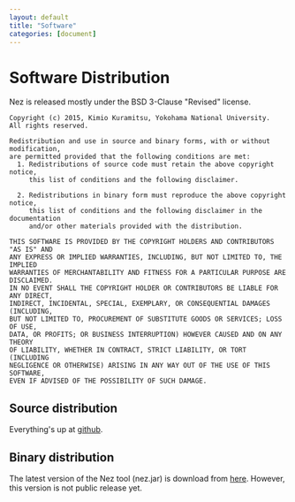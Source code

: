 ```yaml
---
layout: default
title: "Software"
categories: [document]
---
```


# Software Distribution

Nez is released mostly under the BSD 3-Clause "Revised" license.

~~~
Copyright (c) 2015, Kimio Kuramitsu, Yokohama National University.
All rights reserved.

Redistribution and use in source and binary forms, with or without modification, 
are permitted provided that the following conditions are met:
  1. Redistributions of source code must retain the above copyright notice, 
     this list of conditions and the following disclaimer.
 
  2. Redistributions in binary form must reproduce the above copyright notice, 
     this list of conditions and the following disclaimer in the documentation 
     and/or other materials provided with the distribution.

THIS SOFTWARE IS PROVIDED BY THE COPYRIGHT HOLDERS AND CONTRIBUTORS "AS IS" AND 
ANY EXPRESS OR IMPLIED WARRANTIES, INCLUDING, BUT NOT LIMITED TO, THE IMPLIED 
WARRANTIES OF MERCHANTABILITY AND FITNESS FOR A PARTICULAR PURPOSE ARE DISCLAIMED. 
IN NO EVENT SHALL THE COPYRIGHT HOLDER OR CONTRIBUTORS BE LIABLE FOR ANY DIRECT, 
INDIRECT, INCIDENTAL, SPECIAL, EXEMPLARY, OR CONSEQUENTIAL DAMAGES (INCLUDING, 
BUT NOT LIMITED TO, PROCUREMENT OF SUBSTITUTE GOODS OR SERVICES; LOSS OF USE, 
DATA, OR PROFITS; OR BUSINESS INTERRUPTION) HOWEVER CAUSED AND ON ANY THEORY 
OF LIABILITY, WHETHER IN CONTRACT, STRICT LIABILITY, OR TORT (INCLUDING 
NEGLIGENCE OR OTHERWISE) ARISING IN ANY WAY OUT OF THE USE OF THIS SOFTWARE, 
EVEN IF ADVISED OF THE POSSIBILITY OF SUCH DAMAGE.
~~~

## Source distribution

Everything's up at [github](http://github.com/nez-peg/nez).


## Binary distribution

The latest version of the Nez tool (nez.jar) is download from [here](./download/nez.jar). 
However, this version is not public release yet. 

